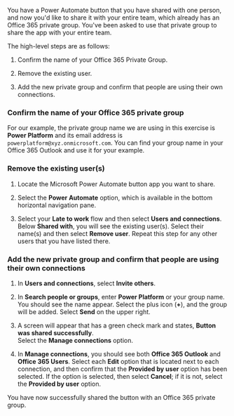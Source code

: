 You have a Power Automate button that you have shared with one
person, and now you'd like to share it with your entire team, which
already has an Office 365 private group. You've been asked to use that
private group to share the app with your entire team.

The high-level steps are as follows:

1. Confirm the name of your Office 365 Private Group.

1. Remove the existing user.

1. Add the new private group and confirm that people are using their own connections.

### Confirm the name of your Office 365 private group

For our example, the private group name we are using in this exercise is
**Power Platform** and its email address is ```powerplatform@xyz.onmicrosoft.com```.
You can find your group name in your Office 365 Outlook and use it for your example.

### Remove the existing user(s)

1. Locate the Microsoft Power Automate button app you want to share.

1. Select the **Power Automate** option, which is available in the bottom
    horizontal navigation pane.

1. Select your **Late to work** flow and then select **Users and connections**.
    Below **Shared with**, you will see the existing user(s). Select their
    name(s) and then select **Remove user**. Repeat this step for any other
    users that you have listed there.

### Add the new private group and confirm that people are using their own connections

1. In **Users and connections**, select **Invite others**.

1. In **Search people or groups**, enter **Power Platform** or your group name. You
    should see the name appear. Select the plus icon (**+**), and the group will be added.
    Select **Send** on the upper right.

1. A screen will appear that has a green check mark and
    states, **Button was shared successfully**.  
    Select the **Manage connections** option.

1. In **Manage connections**, you should see both **Office 365 Outlook** and
    **Office 365 Users**.
    Select each **Edit** option that is located next to each connection, and then confirm that the
    **Provided by user** option has been selected.
    If the option is selected, then select **Cancel**; if it is not, select the
    **Provided by user** option.

You have now successfully shared the button with an Office 365 private group.
